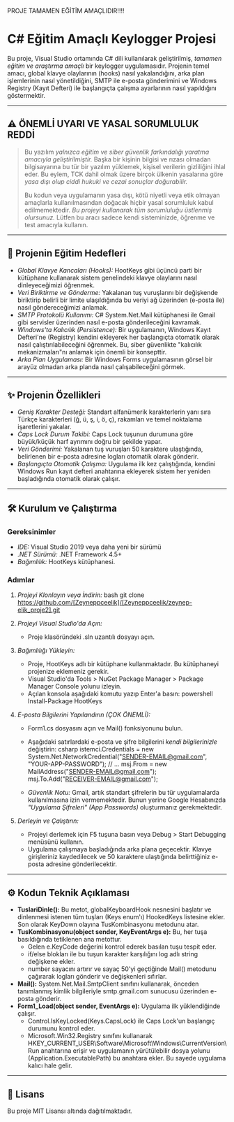 PROJE TAMAMEN EĞİTİM AMAÇLIDIR!!!!
 # C# Eğitim Amaçlı Keylogger Projesi

Bu proje, Visual Studio ortamında C# dili kullanılarak geliştirilmiş, *tamamen eğitim ve araştırma amaçlı* bir keylogger uygulamasıdır. Projenin temel amacı, global klavye olaylarının (hooks) nasıl yakalandığını, arka plan işlemlerinin nasıl yönetildiğini, SMTP ile e-posta gönderimini ve Windows Registry (Kayıt Defteri) ile başlangıçta çalışma ayarlarının nasıl yapıldığını göstermektir.


---

## ⚠ ÖNEMLİ UYARI VE YASAL SORUMLULUK REDDİ

> Bu yazılım *yalnızca eğitim ve siber güvenlik farkındalığı yaratma amacıyla geliştirilmiştir.* Başka bir kişinin bilgisi ve rızası olmadan bilgisayarına bu tür bir yazılım yüklemek, kişisel verilerin gizliliğini ihlal eder. Bu eylem, TCK dahil olmak üzere birçok ülkenin yasalarına göre *yasa dışı olup ciddi hukuki ve cezai sonuçlar doğurabilir.*
>
> Bu kodun veya uygulamanın yasa dışı, kötü niyetli veya etik olmayan amaçlarla kullanılmasından doğacak hiçbir yasal sorumluluk kabul edilmemektedir. *Bu projeyi kullanarak tüm sorumluluğu üstlenmiş olursunuz.* Lütfen bu aracı sadece kendi sisteminizde, öğrenme ve test amacıyla kullanın.

---

## 🎯 Projenin Eğitim Hedefleri

*   *Global Klavye Kancaları (Hooks):* HootKeys gibi üçüncü parti bir kütüphane kullanarak sistem genelindeki klavye olaylarını nasıl dinleyeceğimizi öğrenmek.
*   *Veri Biriktirme ve Gönderme:* Yakalanan tuş vuruşlarını bir değişkende biriktirip belirli bir limite ulaşıldığında bu veriyi ağ üzerinden (e-posta ile) nasıl göndereceğimizi anlamak.
*   *SMTP Protokolü Kullanımı:* C# System.Net.Mail kütüphanesi ile Gmail gibi servisler üzerinden nasıl e-posta gönderileceğini kavramak.
*   *Windows'ta Kalıcılık (Persistence):* Bir uygulamanın, Windows Kayıt Defteri'ne (Registry) kendini ekleyerek her başlangıçta otomatik olarak nasıl çalıştırılabileceğini öğrenmek. Bu, siber güvenlikte "kalıcılık mekanizmaları"nı anlamak için önemli bir konsepttir.
*   *Arka Plan Uygulaması:* Bir Windows Forms uygulamasının görsel bir arayüz olmadan arka planda nasıl çalışabileceğini görmek.

---

## ✨ Projenin Özellikleri

*   *Geniş Karakter Desteği:* Standart alfanümerik karakterlerin yanı sıra Türkçe karakterleri (ğ, ü, ş, i, ö, ç), rakamları ve temel noktalama işaretlerini yakalar.
*   *Caps Lock Durum Takibi:* Caps Lock tuşunun durumuna göre büyük/küçük harf ayrımını doğru bir şekilde yapar.
*   *Veri Gönderimi:* Yakalanan tuş vuruşları 50 karaktere ulaştığında, belirlenen bir e-posta adresine logları otomatik olarak gönderir.
*   *Başlangıçta Otomatik Çalışma:* Uygulama ilk kez çalıştığında, kendini Windows Run kayıt defteri anahtarına ekleyerek sistem her yeniden başladığında otomatik olarak çalışır.

---

## 🛠 Kurulum ve Çalıştırma

### Gereksinimler
*   *IDE:* Visual Studio 2019 veya daha yeni bir sürümü
*   *.NET Sürümü:* .NET Framework 4.5+
*   *Bağımlılık:* HootKeys kütüphanesi.

### Adımlar
1.  *Projeyi Klonlayın veya İndirin:*
    bash
    git clone https://github.com/[Zeyneppceelik]/[Zeyneppceelik/zeynep-elik_proje2].git 
    

2.  *Projeyi Visual Studio'da Açın:*
    *   Proje klasöründeki .sln uzantılı dosyayı açın.

3.  *Bağımlılığı Yükleyin:*
    *   Proje, HootKeys adlı bir kütüphane kullanmaktadır. Bu kütüphaneyi projenize eklemeniz gerekir.
    *   Visual Studio'da Tools > NuGet Package Manager > Package Manager Console yolunu izleyin.
    *   Açılan konsola aşağıdaki komutu yazıp Enter'a basın:
      powershell
      Install-Package HootKeys
      

4.  *E-posta Bilgilerini Yapılandırın (ÇOK ÖNEMLİ):*
    *   Form1.cs dosyasını açın ve Mail() fonksiyonunu bulun.
    *   Aşağıdaki satırlardaki e-posta ve şifre bilgilerini *kendi bilgilerinizle* değiştirin:
      csharp
      istemci.Credentials = new System.Net.NetworkCredential("SENDER-EMAIL@gmail.com", "YOUR-APP-PASSWORD");
      // ...
      msj.From = new MailAddress("SENDER-EMAIL@gmail.com");
      msj.To.Add("RECEIVER-EMAIL@gmail.com");
      
    *   *Güvenlik Notu:* Gmail, artık standart şifrelerin bu tür uygulamalarda kullanılmasına izin vermemektedir. Bunun yerine Google Hesabınızda *"Uygulama Şifreleri" (App Passwords)* oluşturmanız gerekmektedir.

5.  *Derleyin ve Çalıştırın:*
    *   Projeyi derlemek için F5 tuşuna basın veya Debug > Start Debugging menüsünü kullanın.
    *   Uygulama çalışmaya başladığında arka plana geçecektir. Klavye girişleriniz kaydedilecek ve 50 karaktere ulaştığında belirttiğiniz e-posta adresine gönderilecektir.

---

## ⚙ Kodun Teknik Açıklaması

*   **TuslariDinle():** Bu metot, globalKeyboardHook nesnesini başlatır ve dinlenmesi istenen tüm tuşları (Keys enum'ı) HookedKeys listesine ekler. Son olarak KeyDown olayına TusKombinasyonu metodunu atar.
*   **TusKombinasyonu(object sender, KeyEventArgs e):** Bu, her tuşa basıldığında tetiklenen ana metottur.
    *   Gelen e.KeyCode değerini kontrol ederek basılan tuşu tespit eder.
    *   if/else blokları ile bu tuşun karakter karşılığını log adlı string değişkene ekler.
    *   number sayacını artırır ve sayaç 50'yi geçtiğinde Mail() metodunu çağırarak logları gönderir ve değişkenleri sıfırlar.
*   **Mail():** System.Net.Mail.SmtpClient sınıfını kullanarak, önceden tanımlanmış kimlik bilgileriyle smtp.gmail.com sunucusu üzerinden e-posta gönderir.
*   **Form1_Load(object sender, EventArgs e):** Uygulama ilk yüklendiğinde çalışır.
    *   Control.IsKeyLocked(Keys.CapsLock) ile Caps Lock'un başlangıç durumunu kontrol eder.
    *   Microsoft.Win32.Registry sınıfını kullanarak HKEY_CURRENT_USER\Software\Microsoft\Windows\CurrentVersion\Run anahtarına erişir ve uygulamanın yürütülebilir dosya yolunu (Application.ExecutablePath) bu anahtara ekler. Bu sayede uygulama kalıcı hale gelir.

---

## 📜 Lisans

Bu proje MIT Lisansı altında dağıtılmaktadır. 
